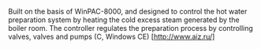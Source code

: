 Built on the basis of WinPAC-8000, and designed to control the hot water preparation system by heating the cold excess steam generated by the boiler room. The controller regulates the preparation process by controlling valves, valves and pumps (C, Windows CE) [http://www.aiz.ru/]